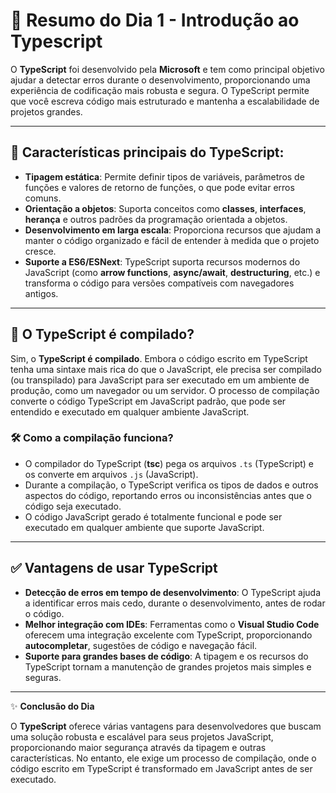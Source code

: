 # 📅 Resumo do Dia 1 - Introdução ao Typescript

O **TypeScript** foi desenvolvido pela **Microsoft** e tem como principal objetivo ajudar a detectar erros durante o desenvolvimento, proporcionando uma experiência de codificação mais robusta e segura. O TypeScript permite que você escreva código mais estruturado e mantenha a escalabilidade de projetos grandes.

---

## 🚀 Características principais do TypeScript:

- **Tipagem estática**: Permite definir tipos de variáveis, parâmetros de funções e valores de retorno de funções, o que pode evitar erros comuns.
- **Orientação a objetos**: Suporta conceitos como **classes**, **interfaces**, **herança** e outros padrões da programação orientada a objetos.
- **Desenvolvimento em larga escala**: Proporciona recursos que ajudam a manter o código organizado e fácil de entender à medida que o projeto cresce.
- **Suporte a ES6/ESNext**: TypeScript suporta recursos modernos do JavaScript (como **arrow functions**, **async/await**, **destructuring**, etc.) e transforma o código para versões compatíveis com navegadores antigos.

---

## 🔄 O TypeScript é compilado?

Sim, o **TypeScript é compilado**. Embora o código escrito em TypeScript tenha uma sintaxe mais rica do que o JavaScript, ele precisa ser compilado (ou transpilado) para JavaScript para ser executado em um ambiente de produção, como um navegador ou um servidor. O processo de compilação converte o código TypeScript em JavaScript padrão, que pode ser entendido e executado em qualquer ambiente JavaScript.

### 🛠️ Como a compilação funciona?

- O compilador do TypeScript (**tsc**) pega os arquivos `.ts` (TypeScript) e os converte em arquivos `.js` (JavaScript).
- Durante a compilação, o TypeScript verifica os tipos de dados e outros aspectos do código, reportando erros ou inconsistências antes que o código seja executado.
- O código JavaScript gerado é totalmente funcional e pode ser executado em qualquer ambiente que suporte JavaScript.

---

## ✅ Vantagens de usar TypeScript

- **Detecção de erros em tempo de desenvolvimento**: O TypeScript ajuda a identificar erros mais cedo, durante o desenvolvimento, antes de rodar o código.
- **Melhor integração com IDEs**: Ferramentas como o **Visual Studio Code** oferecem uma integração excelente com TypeScript, proporcionando **autocompletar**, sugestões de código e navegação fácil.
- **Suporte para grandes bases de código**: A tipagem e os recursos do TypeScript tornam a manutenção de grandes projetos mais simples e seguras.

---

✨ **Conclusão do Dia**

O **TypeScript** oferece várias vantagens para desenvolvedores que buscam uma solução robusta e escalável para seus projetos JavaScript, proporcionando maior segurança através da tipagem e outras características. No entanto, ele exige um processo de compilação, onde o código escrito em TypeScript é transformado em JavaScript antes de ser executado.
